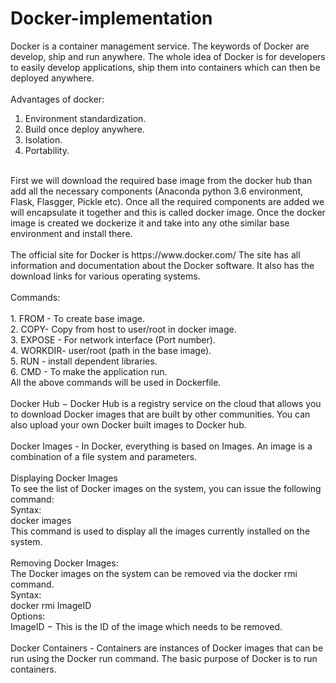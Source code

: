 # Docker-implementation
Docker is a container management service. The keywords of Docker are develop, ship and run anywhere. The whole idea of Docker is for developers to easily develop applications, ship them into containers which can then be deployed anywhere.<br>
<br>
Advantages of docker:<br>
1. Environment standardization.
2. Build once deploy anywhere.
3. Isolation.
4. Portability.
<br>
First we will download the required base image from the docker hub than add all the necessary components (Anaconda python 3.6 environment, Flask, Flasgger, Pickle etc). Once all the required components are added we will encapsulate it together and this is called docker image. Once the docker image is created we dockerize it and take into any othe similar base environment and install there.<br>
<br>
The official site for Docker is https://www.docker.com/ The site has all information and documentation about the Docker software. It also has the download links for various operating systems.<br>
<br>
Commands:<br>
<br>
1. FROM - To create base image.<br>
2. COPY- Copy from host to user/root in docker image.<br>
3. EXPOSE - For network interface (Port number).<br>
4. WORKDIR- user/root (path in the base image).<br>
5. RUN - install dependent libraries.<br>
6. CMD - To make the application run.<br>
All the above commands will be used in Dockerfile.<br>
<br>
Docker Hub − Docker Hub is a registry service on the cloud that allows you to download Docker images that are built by other communities. You can also upload your own Docker built images to Docker hub.<br>
<br>
Docker Images - In Docker, everything is based on Images. An image is a combination of a file system and parameters.<br>
<br>
Displaying Docker Images<br>
To see the list of Docker images on the system, you can issue the following command:<br>
Syntax:<br>
docker images<br>
This command is used to display all the images currently installed on the system.<br>
<br>
Removing Docker Images:<br>
The Docker images on the system can be removed via the docker rmi command.<br>
Syntax:<br>
docker rmi ImageID<br>
Options:<br>
ImageID − This is the ID of the image which needs to be removed.<br>
<br>
Docker Containers - Containers are instances of Docker images that can be run using the Docker run command. The basic purpose of Docker is to run containers.
